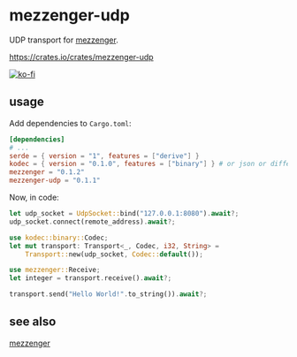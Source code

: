 # mezzenger-udp

UDP transport for [mezzenger](https://github.com/zduny/mezzenger).

https://crates.io/crates/mezzenger-udp

[![ko-fi](https://ko-fi.com/img/githubbutton_sm.svg)](https://ko-fi.com/O5O31JYZ4)

## usage

Add dependencies to `Cargo.toml`:

```toml
[dependencies]
# ...
serde = { version = "1", features = ["derive"] }
kodec = { version = "0.1.0", features = ["binary"] } # or json or different one from another crate...
mezzenger = "0.1.2"
mezzenger-udp = "0.1.1"
```

Now, in code:

```rust
let udp_socket = UdpSocket::bind("127.0.0.1:8080").await?;
udp_socket.connect(remote_address).await?;

use kodec::binary::Codec;
let mut transport: Transport<_, Codec, i32, String> =
    Transport::new(udp_socket, Codec::default());

use mezzenger::Receive;
let integer = transport.receive().await?;

transport.send("Hello World!".to_string()).await?;
```

## see also

[mezzenger](https://github.com/zduny/mezzenger)
